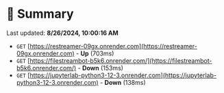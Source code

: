 # 📖 Summary
Last updated: **8/26/2024, 10:00:16 AM**

- `GET` [https://restreamer-09gx.onrender.com](https://restreamer-09gx.onrender.com) - **Up** (703ms)
- `GET` [https://filestreambot-b5k6.onrender.com/](https://filestreambot-b5k6.onrender.com/) - **Down** (153ms)
- `GET` [https://jupyterlab-python3-12-3.onrender.com](https://jupyterlab-python3-12-3.onrender.com) - **Down** (138ms)
